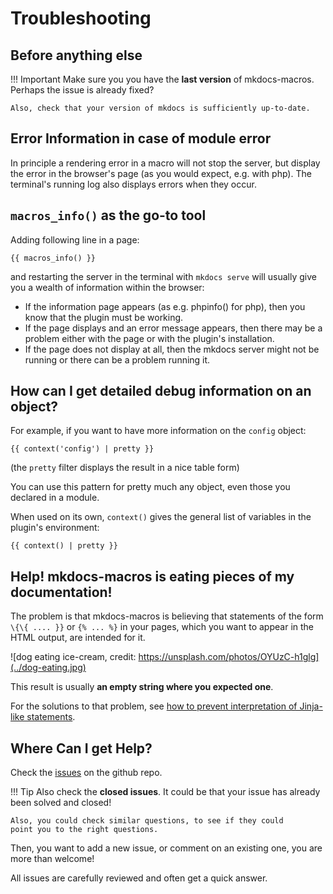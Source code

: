 Troubleshooting
===============

Before anything else
--------------------

!!! Important
    Make sure you you have the **last version** of mkdocs-macros.
    Perhaps the issue is already fixed?

    Also, check that your version of mkdocs is sufficiently up-to-date.


Error Information in case of module error
-----------------------------------------

In principle a rendering error in a macro will not stop the server, but
display the error in the browser's page (as you would expect, e.g. with
php). The terminal's running log also displays errors when they occur.

`macros_info()` as the go-to tool
---------------------------------

Adding following line in a page:

    {{ macros_info() }}

and restarting the server in the terminal with `mkdocs serve` will
usually give you a wealth of information within the browser:

-   If the information page appears (as e.g. phpinfo() for php), then
    you know that the plugin must be working.
-   If the page displays and an error message appears, then there may be
    a problem either with the page or with the plugin's installation.
-   If the page does not display at all, then the mkdocs server might
    not be running or there can be a problem running it.



How can I get detailed debug information on an object?
------------------------------------------------------

For example, if you want to have more information on the `config`
object:

    {{ context('config') | pretty }}

(the `pretty` filter displays the result in a nice table form)

You can use this pattern for pretty much any object, even those you
declared in a module.

When used on its own, `context()` gives the general list of variables in
the plugin's environment:

    {{ context() | pretty }}


Help! mkdocs-macros is eating pieces of my documentation!
------------------------------------------------

The problem is that mkdocs-macros is believing that statements
of the form `\{\{ .... }}` or `{% ... %}` 
in your pages, which you want to appear in the HTML output,
are intended for it.

![dog eating ice-cream, credit: https://unsplash.com/photos/OYUzC-h1glg](../dog-eating.jpg)

This result is usually **an empty string where you expected one**.

For the solutions to that problem, see 
[how to prevent interpretation of Jinja-like
statements](../advanced/#how-to-prevent-interpretation-of-jinja-like-statements).





Where Can I get Help?
---------------------

Check the [issues](https://github.com/fralau/mkdocs_macros_plugin/issues) 
on the github repo.

!!! Tip
    Also check the **closed issues**. It could be that your issue
    has already been solved and closed!

    Also, you could check similar questions, to see if they could
    point you to the right questions.


Then, you want to add a new issue, or comment on an existing one,
you are more than welcome!

All issues are carefully reviewed and often get a quick answer.